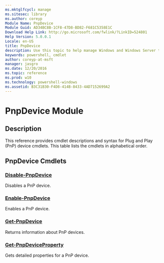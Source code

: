 ```yaml
---
ms.mktglfcycl: manage
ms.sitesec: library
ms.author: coreyp
Module Name: PnpDevice
Module Guid: AD34BC8B-1CF8-47D8-BD82-F681C5358E1C
Download Help Link: http://go.microsoft.com/fwlink/?LinkID=524801
Help Version: 5.0.0.1
Locale: en-US
title: PnpDevice
description: Use this topic to help manage Windows and Windows Server technologies with Windows PowerShell.
keywords: powershell, cmdlet
author: coreyp-at-msft
manager: jasgro
ms.date: 12/20/2016
ms.topic: reference
ms.prod: w10
ms.technology: powershell-windows
ms.assetid: B3C31B30-F4D8-414B-8433-4AD7152699A2
---
```


# PnpDevice Module
## Description
This reference provides cmdlet descriptions and syntax for Plug and Play (PnP) device cmdlets. This table lists the cmdlets in alphabetical order.

## PnpDevice Cmdlets
### [Disable-PnpDevice](./disable-pnpdevice.md)
Disables a PnP device.

### [Enable-PnpDevice](./enable-pnpdevice.md)
Enables a PnP device.

### [Get-PnpDevice](./get-pnpdevice.md)
Returns information about PnP devices.

### [Get-PnpDeviceProperty](./get-pnpdeviceproperty.md)
Gets detailed properties for a PnP device.



